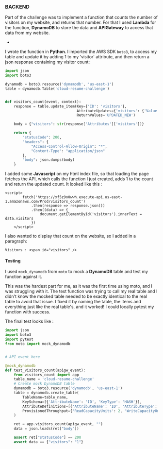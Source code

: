 ### BACKEND

Part of the challenge was to implement a function that counts the number of visitors on my website, and returns that number.
For that I used **Lambda** for the function,
**DynamoDB** to store the data and **APIGateway** to access that data from my website.


*
I wrote the function in **Python**. I imported the AWS SDK `boto3`, to access my table and update it
by adding 1 to my 'visitor' attribute, and then return a json response containing my visitor count: 

```py
import json
import boto3

dynamodb = boto3.resource('dynamodb', 'us-east-1')
table = dynamodb.Table('cloud-resume-challenge')


def visitors_count(event, context):
    response = table.update_item(Key={'ID': 'visitors'},
                                 AttributeUpdates={'visitors': {'Value': 1, 'Action': 'ADD'}},
                                 ReturnValues='UPDATED_NEW')

    body = {"visitors": str(response['Attributes']['visitors'])}

    return {
        "statusCode": 200,
        "headers": {
            "Access-Control-Allow-Origin": "*",
            "Content-Type": "application/json"
        },
        "body": json.dumps(body)
    }
```


I added some **Javascript** on my html index file, so that loading the page fetches the API,
which calls the function I just created, adds 1 to the count and return the updated count.
It looked like this :
```
<script>
        fetch('https://xf5z9o0wwh.execute-api.us-east-1.amazonaws.com/Prod/visitors_count')
            .then(response => response.json())
            .then((data) => {
                document.getElementById('visitors').innerText = data.visitors
            })
    </script>
```
I also wanted to display that count on the website, so I added in a paragraph:

```
Visitors : <span id="visitors" />
```

#### Testing

I used `mock_dynamodb` from `moto` to mock a **DynamoDB** table and test my function against it.

This was the hardest part for me, as it was the first time using moto, and I was struggling with it.
The test function was trying to call my real table and I didn't know the mocked table needed to be exactly
identical to the real table to avoid that issue.
I fixed it by naming the table, the items and everything just like the real table's, and it worked!
I could locally pytest my function with success.

The final test looks like :

```py
import json
import boto3
import pytest
from moto import mock_dynamodb


# API event here

@mock_dynamodb
def test_visitors_count(apigw_event):
    from visitors_count import app
    table_name = 'cloud-resume-challenge'
    # Create mock DynamoDB table
    dynamodb = boto3.resource('dynamodb', 'us-east-1')
    table = dynamodb.create_table(
        TableName=table_name,
        KeySchema=[{'AttributeName': 'ID', 'KeyType': 'HASH'}],
        AttributeDefinitions=[{'AttributeName': 'ID', 'AttributeType': 'S'}],
        ProvisionedThroughput={'ReadCapacityUnits': 2, 'WriteCapacityUnits': 1}
    )

    ret = app.visitors_count(apigw_event, "")
    data = json.loads(ret["body"])

    assert ret["statusCode"] == 200
    assert data == {"visitors": "1"}
```